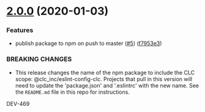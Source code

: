 # [2.0.0](https://github.com/CLCInc/eslint-config-clc/compare/v1.0.2...v2.0.0) (2020-01-03)


### Features

* publish package to npm on push to master ([#5](https://github.com/CLCInc/eslint-config-clc/issues/5)) ([f7953e3](https://github.com/CLCInc/eslint-config-clc/commit/f7953e3851710bae443a9ee13e7977f193de2fc6))


### BREAKING CHANGES

* This release changes the name of the npm package to include the CLC scope: @clc_inc/eslint-config-clc. Projects that pull in this version will need to update the 'package.json' and '.eslintrc' with the new name. See the `README.md` file in this repo for instructions.

DEV-469
